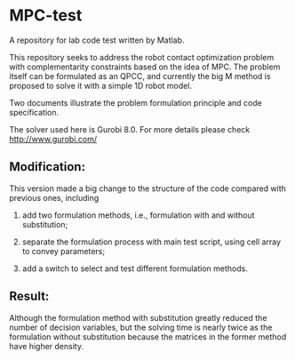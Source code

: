 # MPC-test
A repository for lab code test written by Matlab. 

This repository seeks to address the robot contact optimization problem with complementarity constraints based on the idea of MPC. The problem itself can be formulated as an QPCC, and currently the big M method is proposed to solve it with a simple 1D robot model. 

Two documents illustrate the problem formulation principle and code specification.

The solver used here is Gurobi 8.0. For more details please check http://www.gurobi.com/

## Modification:

This version made a big change to the structure of the code compared with previous ones, including

1. add two formulation methods, i.e., formulation with and without substitution;

2. separate the formulation process with main test script, using cell array to convey parameters;

3. add a switch to select and test different formulation methods.

## Result:
Although the formulation method with substitution greatly reduced the number of decision variables, but the solving time is nearly twice as the formulation without substitution because the matrices in the former method have higher density.  
